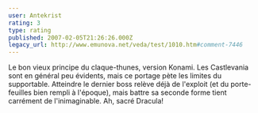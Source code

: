 ```yaml
---
user: Antekrist
rating: 3
type: rating
published: 2007-02-05T21:26:26.000Z
legacy_url: http://www.emunova.net/veda/test/1010.htm#comment-7446
---
```

Le bon vieux principe du claque-thunes, version Konami.
Les Castlevania sont en général peu évidents, mais ce portage pète les limites du supportable.
Atteindre le dernier boss relève déjà de l'exploit (et du porte-feuilles bien rempli à l'époque), mais battre sa seconde forme tient carrément de l'inimaginable.
Ah, sacré Dracula!